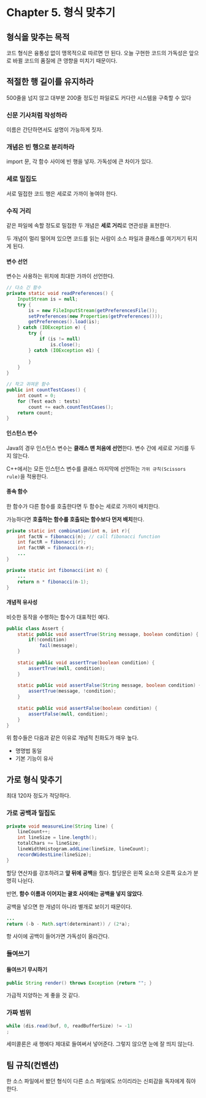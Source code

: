# Chapter 5. 형식 맞추기

## 형식을 맞추는 목적

코드 형식은 융통성 없이 맹목적으로 따르면 안 된다.
오늘 구현한 코드의 가독성은 앞으로 바뀔 코드의 품질에 큰 영향을 미치기 때문이다.

## 적절한 행 길이를 유지하라

500줄을 넘지 않고 대부분 200줄 정도인 파일로도 커다란 시스템을 구축할 수 있다

### 신문 기사처럼 작성하라

이름은 간단하면서도 설명이 가능하게 짓자.

### 개념은 빈 행으로 분리하라

import 문, 각 함수 사이에 빈 행을 넣자. 가독성에 큰 차이가 있다.

### 세로 밀집도

서로 밀접한 코드 행은 세로로 가까이 놓여야 한다.

### 수직 거리

같은 파일에 속할 정도로 밀접한 두 개념은 **세로 거리**로 연관성을 표현한다.

두 개념이 멀리 떨어져 있으면 코드를 읽는 사람이 소스 파일과 클래스를 여기저기 뒤지게 된다.

#### 변수 선언

변수는 사용하는 위치에 최대한 가까이 선언한다.

```java
// 다소 긴 함수
private static void readPreferences() {
    InputStream is = null;
    try {
        is = new FileInputStream(getPreferencesFile());
        setPreferences(new Properties(getPreferences()));
        getPreferences().load(is);
    } catch (IOException e) {
        try {
            if (is != null)
                is.close();            
        } catch (IOException e1) {
            
        }
    }
}
```

```java
// 작고 귀여운 함수
public int countTestCases() {
    int count = 0;
    for (Test each : tests)
        count += each.countTestCases();
    return count;
}
```

#### 인스턴스 변수

Java의 경우 인스턴스 변수는 **클래스 맨 처음에 선언**한다. 변수 간에 세로로 거리를 두지 않는다.

C++에서는 모든 인스턴스 변수를 클래스 마지막에 선언하는 `가위 규칙(Scissors rule)`을 적용한다.

#### 종속 함수

한 함수가 다른 함수를 호출한다면 두 함수는 세로로 가까이 배치한다.

가능하다면 **호출하는 함수를 호출되는 함수보다 먼저 배치**한다.

```java
private static int combination(int n, int r){
    int factN = fibonacci(n); // call fibonacci function
    int factR = fibonacci(r);
    int factNR = fibonacci(n-r);
    ... 
}

private static int fibonacci(int n) {
    ...
    return n * fibonacci(n-1);
}
```

#### 개념적 유사성

비슷한 동작을 수행하는 함수가 대표적인 예다.

```java
public class Assert {
    static public void assertTrue(String message, boolean condition) {
        if(!condition)
            fail(message);
    }
    
    static public void assertTrue(boolean condition) {
        assertTrue(null, condition);
    }
    
    static public void assertFalse(String message, boolean condition) {
        assertTrue(message, !condition);
    }
    
    static public void assertFalse(boolean condition) {
        assertFalse(null, condition);
    }
}
```

위 함수들은 다음과 같은 이유로 개념적 친화도가 매우 높다.

- 명명법 동일
- 기본 기능이 유사

## 가로 형식 맞추기

최대 120자 정도가 적당하다.

### 가로 공백과 밀집도

```java
private void measureLine(String line) {
    lineCount++;
    int lineSize = line.length();
    totalChars += lineSize;
    lineWidthHistogram.addLine(lineSize, lineCount);
    recordWidestLine(lineSize);
}
```

할당 연산자를 강조하려고 **앞 뒤에 공백**을 줬다. 할당문은 왼쪽 요소와 오른쪽 요소가 분명히 나뉜다.

반면, **함수 이름과 이어지는 괄호 사이에는 공백을 넣지 않았다**.

공백을 넣으면 한 개념이 아니라 별개로 보이기 때문이다.

```java
...
return (-b - Math.sqrt(determinant)) / (2*a);
```

항 사이에 공백이 들어가면 가독성이 올라간다.

### 들여쓰기

#### 들여쓰기 무시하기

```java
public String render() throws Exception {return ""; }
```

가급적 지양하는 게 좋을 것 같다.

### 가짜 범위

```java
while (dis.read(buf, 0, readBufferSize) != -1)
;
```

세미콜론은 새 행에다 제대로 들여써서 넣어준다. 그렇지 않으면 눈에 잘 띄지 않는다.

## 팀 규칙(컨벤션)

한 소스 파일에서 봤던 형식이 다른 소스 파일에도 쓰이리라는 신뢰감을 독자에게 줘야 한다.